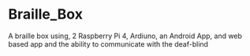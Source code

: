 # Braille_Box
A braille box using, 2 Raspberry Pi 4, Ardiuno, an Android App, and web based app and the ability to communicate with the deaf-blind
